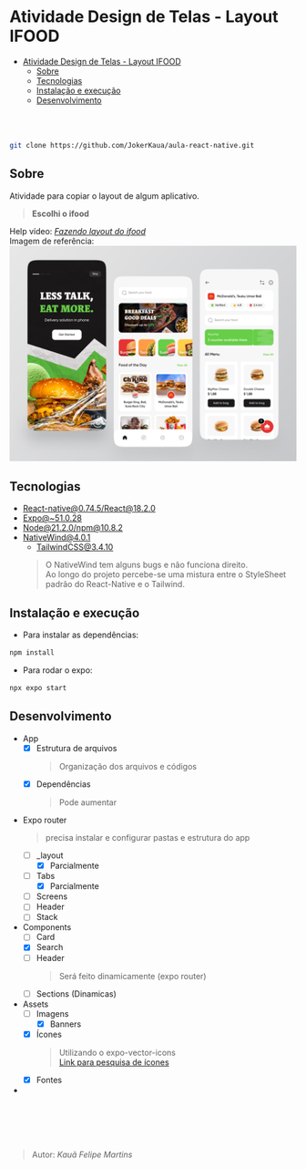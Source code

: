 # Atividade Design de Telas - Layout IFOOD

- [Atividade Design de Telas - Layout IFOOD](#atividade-design-de-telas---layout-ifood)
  - [Sobre](#sobre)
  - [Tecnologias](#tecnologias)
  - [Instalação e execução](#instalação-e-execução)
  - [Desenvolvimento](#desenvolvimento)

<br><br>

```bash
git clone https://github.com/JokerKaua/aula-react-native.git
```

## Sobre

Atividade para copiar o layout de algum aplicativo. <br> 
> **Escolhi o ifood**
> 
Help vídeo: [*Fazendo layout do ifood*](https://www.youtube.com/watch?v=aABUs_L4AZg) <br>
Imagem de referência: 
![Imagem de algumas telas do ifood](layoutReference.png)


## Tecnologias

- [React-native@0.74.5/React@18.2.0](https://reactnative.dev)
- [Expo@~51.0.28](https://expo.dev)
- [Node@21.2.0/npm@10.8.2](nodejs.org/)
- [NativeWind@4.0.1](https://www.nativewind.dev/v4/overview)
   -  [TailwindCSS@3.4.10](https://tailwindcss.com)
  > O NativeWind tem alguns bugs e não funciona direito. <br>
  > Ao longo do projeto percebe-se uma mistura entre o StyleSheet padrão do React-Native e o Tailwind.

## Instalação e execução

- Para instalar as dependências:
```bash
npm install
```

- Para rodar o expo:
```bash
npx expo start
```


## Desenvolvimento 

- App
  - [x] Estrutura de arquivos
    > Organização dos arquivos e códigos <br>
  - [x] Dependências
    > Pode aumentar
- Expo router 
    > precisa instalar e configurar pastas e estrutura do app <br>
  - [ ] _layout
    - [x] Parcialmente
  - [ ] Tabs
    - [x] Parcialmente
  - [ ] Screens
  - [ ] Header
  - [ ] Stack
- Components
  - [ ] Card
  - [x] Search
  - [ ] Header
    > Será feito dinamicamente (expo router)
  - [ ] Sections (Dinamicas)
- Assets
  - [ ] Imagens
    - [x] Banners 
  - [x] Ícones
    > Utilizando o expo-vector-icons<br>
    > [Link para pesquisa de ícones](https://icons.expo.fyi/Index) 
  - [x] Fontes
- 


<br><br><br><br>
> Autor: *Kauã Felipe Martins* <br>
    
